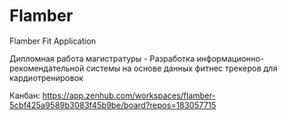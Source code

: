 # Flamber
Flamber Fit Application

Дипломная работа магистратуры - Разработка информационно-рекомендательной системы на основе данных фитнес трекеров для кардиотренировок

Канбан: https://app.zenhub.com/workspaces/flamber-5cbf425a9589b3083f45b9be/board?repos=183057715
